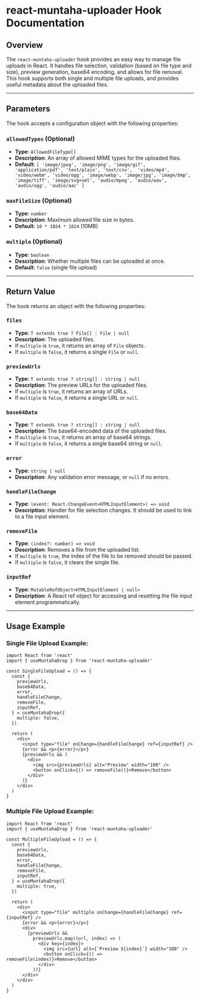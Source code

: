 # react-muntaha-uploader Hook Documentation

## Overview

The `react-muntaha-uploader` hook provides an easy way to manage file uploads in React. It handles file selection, validation (based on file type and size), preview generation, base64 encoding, and allows for file removal. This hook supports both single and multiple file uploads, and provides useful metadata about the uploaded files.

---

## Parameters

The hook accepts a configuration object with the following properties:

### `allowedTypes` (Optional)

- **Type**: `AllowedFileType[]`
- **Description**: An array of allowed MIME types for the uploaded files.
- **Default**: `[
  'image/jpeg', 'image/png', 'image/gif', 'application/pdf', 'text/plain', 'text/csv', 
  'video/mp4', 'video/webm', 'video/ogg', 'image/webp', 'image/jpg', 'image/bmp', 
  'image/tiff', 'image/svg+xml', 'audio/mpeg', 'audio/wav', 'audio/ogg', 'audio/aac'
]`

### `maxFileSize` (Optional)

- **Type**: `number`
- **Description**: Maximum allowed file size in bytes.
- **Default**: `10 * 1024 * 1024` (10MB)

### `multiple` (Optional)

- **Type**: `boolean`
- **Description**: Whether multiple files can be uploaded at once.
- **Default**: `false` (single file upload)

---

## Return Value

The hook returns an object with the following properties:

### `files`

- **Type**: `T extends true ? File[] : File | null`
- **Description**: The uploaded files.
- If `multiple` is `true`, it returns an array of `File` objects.
- If `multiple` is `false`, it returns a single `File` or `null`.

### `previewUrls`

- **Type**: `T extends true ? string[] : string | null`
- **Description**: The preview URLs for the uploaded files.
- If `multiple` is `true`, it returns an array of URLs.
- If `multiple` is `false`, it returns a single URL or `null`.

### `base64Data`

- **Type**: `T extends true ? string[] : string | null`
- **Description**: The base64-encoded data of the uploaded files.
- If `multiple` is `true`, it returns an array of base64 strings.
- If `multiple` is `false`, it returns a single base64 string or `null`.

### `error`

- **Type**: `string | null`
- **Description**: Any validation error message, or `null` if no errors.

### `handleFileChange`

- **Type**: `(event: React.ChangeEvent<HTMLInputElement>) => void`
- **Description**: Handler for file selection changes. It should be used to link to a file input element.

### `removeFile`

- **Type**: `(index?: number) => void`
- **Description**: Removes a file from the uploaded list.
- If `multiple` is `true`, the index of the file to be removed should be passed.
- If `multiple` is `false`, it clears the single file.

### `inputRef`

- **Type**: `MutableRefObject<HTMLInputElement | null>`
- **Description**: A React ref object for accessing and resetting the file input element programmatically.

---

## Usage Example

### Single File Upload Example:

```tsx
import React from 'react'
import { useMuntahaDrop } from 'react-muntaha-uploader'

const SingleFileUpload = () => {
  const {
    previewUrls,
    base64Data,
    error,
    handleFileChange,
    removeFile,
    inputRef,
  } = useMuntahaDrop({
    multiple: false,
  })

  return (
    <div>
      <input type="file" onChange={handleFileChange} ref={inputRef} />
      {error && <p>{error}</p>}
      {previewUrls && (
        <div>
          <img src={previewUrls} alt="Preview" width="100" />
          <button onClick={() => removeFile()}>Remove</button>
        </div>
      )}
    </div>
  )
}
```

### Multiple File Upload Example:

```tsx
import React from 'react'
import { useMuntahaDrop } from 'react-muntaha-uploader'

const MultipleFileUpload = () => {
  const {
    previewUrls,
    base64Data,
    error,
    handleFileChange,
    removeFile,
    inputRef,
  } = useMuntahaDrop({
    multiple: true,
  })

  return (
    <div>
      <input type="file" multiple onChange={handleFileChange} ref={inputRef} />
      {error && <p>{error}</p>}
      <div>
        {previewUrls &&
          previewUrls.map((url, index) => (
            <div key={index}>
              <img src={url} alt={`Preview ${index}`} width="100" />
              <button onClick={() => removeFile(index)}>Remove</button>
            </div>
          ))}
      </div>
    </div>
  )
}
```

